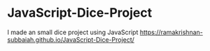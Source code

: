 # JavaScript-Dice-Project
I made an small dice project using JavaScript
https://ramakrishnan-subbaiah.github.io/JavaScript-Dice-Project/
